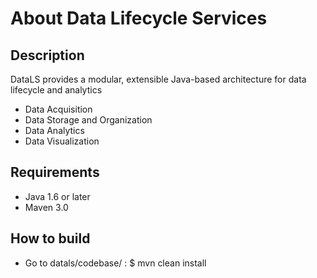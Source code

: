 About Data Lifecycle Services
=============================


## Description 

DataLS provides a modular, extensible Java-based  architecture for data lifecycle and analytics 

* Data Acquisition
* Data Storage and Organization
* Data Analytics
* Data Visualization

## Requirements ##

* Java 1.6 or later
* Maven 3.0


## How to build ##

* Go to datals/codebase/ :
$ mvn clean install